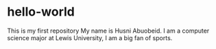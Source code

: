 # hello-world
This is my first repository
My name is Husni Abuobeid.
I am a computer science major at Lewis University, I am a big fan of sports. 
